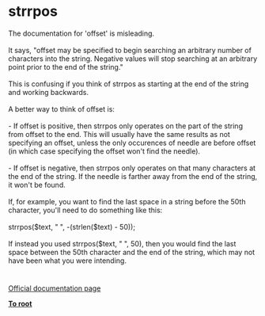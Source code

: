 # strrpos



The documentation for &apos;offset&apos; is misleading.<br><br>It says, "offset may be specified to begin searching an arbitrary number of characters into the string. Negative values will stop searching at an arbitrary point prior to the end of the string."<br><br>This is confusing if you think of strrpos as starting at the end of the string and working backwards.<br><br>A better way to think of offset is:<br><br>- If offset is positive, then strrpos only operates on the part of the string from offset to the end. This will usually have the same results as not specifying an offset, unless the only occurences of needle are before offset (in which case specifying the offset won&apos;t find the needle).<br><br>- If offset is negative, then strrpos only operates on that many characters at the end of the string. If the needle is farther away from the end of the string, it won&apos;t be found.<br><br>If, for example, you want to find the last space in a string before the 50th character, you&apos;ll need to do something like this:<br><br>strrpos($text, " ", -(strlen($text) - 50));<br><br>If instead you used strrpos($text, " ", 50), then you would find the last space between the 50th character and the end of the string, which may not have been what you were intending.  

#

[Official documentation page](https://www.php.net/manual/en/function.strrpos.php)

**[To root](/README.md)**